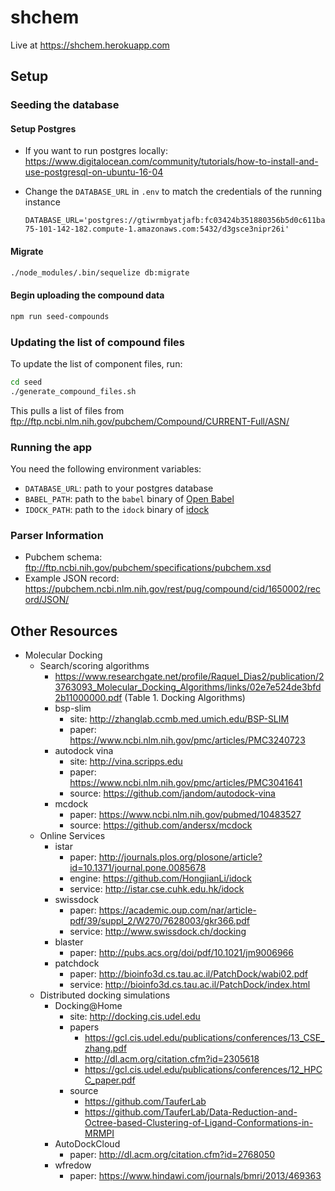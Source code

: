 # shchem

Live at https://shchem.herokuapp.com

## Setup

### Seeding the database

#### Setup Postgres

- If you want to run postgres locally:
  https://www.digitalocean.com/community/tutorials/how-to-install-and-use-postgresql-on-ubuntu-16-04
- Change the `DATABASE_URL` in `.env` to match the credentials of the running instance

      DATABASE_URL='postgres://gtiwrmbyatjafb:fc03424b351880356b5d0c611baee9c5f0c234e20d1920799753739aa356dce5@ec2-75-101-142-182.compute-1.amazonaws.com:5432/d3gsce3nipr26i'

#### Migrate

```sh
./node_modules/.bin/sequelize db:migrate
```

#### Begin uploading the compound data

```sh
npm run seed-compounds
```

### Updating the list of compound files

To update the list of component files, run:

```sh
cd seed
./generate_compound_files.sh
```

This pulls a list of files from
ftp://ftp.ncbi.nlm.nih.gov/pubchem/Compound/CURRENT-Full/ASN/

### Running the app

You need the following environment variables:

- `DATABASE_URL`: path to your postgres database
- `BABEL_PATH`: path to the `babel` binary of [Open Babel](http://openbabel.org/wiki/Main_Page)
- `IDOCK_PATH`: path to the `idock` binary of [idock](https://github.com/HongjianLi/idock)

### Parser Information

- Pubchem schema: ftp://ftp.ncbi.nih.gov/pubchem/specifications/pubchem.xsd
- Example JSON record: https://pubchem.ncbi.nlm.nih.gov/rest/pug/compound/cid/1650002/record/JSON/

## Other Resources

- Molecular Docking
  - Search/scoring algorithms
    - https://www.researchgate.net/profile/Raquel_Dias2/publication/23763093_Molecular_Docking_Algorithms/links/02e7e524de3bfd2b11000000.pdf (Table 1. Docking Algorithms)
    - bsp-slim
      - site: http://zhanglab.ccmb.med.umich.edu/BSP-SLIM
      - paper: https://www.ncbi.nlm.nih.gov/pmc/articles/PMC3240723
    - autodock vina
      - site: http://vina.scripps.edu
      - paper: https://www.ncbi.nlm.nih.gov/pmc/articles/PMC3041641
      - source: https://github.com/jandom/autodock-vina
    - mcdock
      - paper: https://www.ncbi.nlm.nih.gov/pubmed/10483527
      - source: https://github.com/andersx/mcdock
  - Online Services
    - istar
      - paper: http://journals.plos.org/plosone/article?id=10.1371/journal.pone.0085678
      - engine: https://github.com/HongjianLi/idock
      - service: http://istar.cse.cuhk.edu.hk/idock
    - swissdock
      - paper: https://academic.oup.com/nar/article-pdf/39/suppl_2/W270/7628003/gkr366.pdf
      - service: http://www.swissdock.ch/docking
    - blaster
      - paper: http://pubs.acs.org/doi/pdf/10.1021/jm9006966
    - patchdock
      - paper: http://bioinfo3d.cs.tau.ac.il/PatchDock/wabi02.pdf
      - service: http://bioinfo3d.cs.tau.ac.il/PatchDock/index.html
  - Distributed docking simulations
    - Docking@Home
      - site: http://docking.cis.udel.edu
      - papers
        - https://gcl.cis.udel.edu/publications/conferences/13_CSE_zhang.pdf
        - http://dl.acm.org/citation.cfm?id=2305618
        - https://gcl.cis.udel.edu/publications/conferences/12_HPCC_paper.pdf
      - source
        - https://github.com/TauferLab
        - https://github.com/TauferLab/Data-Reduction-and-Octree-based-Clustering-of-Ligand-Conformations-in-MRMPI
    - AutoDockCloud
      - paper: http://dl.acm.org/citation.cfm?id=2768050
    - wfredow
      - paper: https://www.hindawi.com/journals/bmri/2013/469363
